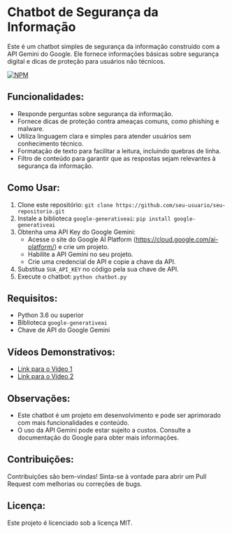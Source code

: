 # Chatbot de Segurança da Informação

Este é um chatbot simples de segurança da informação construído com a API Gemini do Google. Ele fornece informações básicas sobre segurança digital e dicas de proteção para usuários não técnicos.

[![NPM](https://img.shields.io/npm/l/react)](https://github.com/Guilherme403/chatbot-seguranca/blob/main/LICENSE) 

## Funcionalidades:

- Responde perguntas sobre segurança da informação.
- Fornece dicas de proteção contra ameaças comuns, como phishing e malware.
- Utiliza linguagem clara e simples para atender usuários sem conhecimento técnico.
- Formatação de texto para facilitar a leitura, incluindo quebras de linha.
- Filtro de conteúdo para garantir que as respostas sejam relevantes à segurança da informação.

## Como Usar:

1. Clone este repositório: `git clone https://github.com/seu-usuario/seu-repositorio.git`
2. Instale a biblioteca `google-generativeai`: `pip install google-generativeai`
3. Obtenha uma API Key do Google Gemini:
   - Acesse o site do Google AI Platform (https://cloud.google.com/ai-platform/) e crie um projeto.
   - Habilite a API Gemini no seu projeto.
   - Crie uma credencial de API e copie a chave da API.
4. Substitua `SUA_API_KEY` no código pela sua chave de API.
5. Execute o chatbot: `python chatbot.py`

## Requisitos:

- Python 3.6 ou superior
- Biblioteca `google-generativeai`
- Chave de API do Google Gemini

## Vídeos Demonstrativos:

- [Link para o Vídeo 1](https://youtu.be/vUw4GejVfyk)
- [Link para o Vídeo 2](https://youtu.be/jFJXI7BkCRM)

## Observações:

- Este chatbot é um projeto em desenvolvimento e pode ser aprimorado com mais funcionalidades e conteúdo.
- O uso da API Gemini pode estar sujeito a custos. Consulte a documentação do Google para obter mais informações.

## Contribuições:

Contribuições são bem-vindas! Sinta-se à vontade para abrir um Pull Request com melhorias ou correções de bugs.

## Licença:

Este projeto é licenciado sob a licença MIT.
